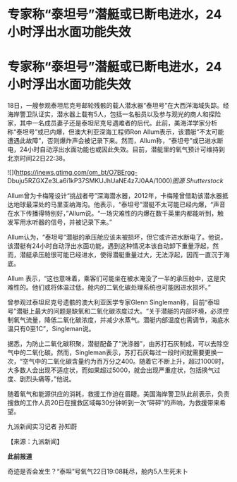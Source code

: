 # 专家称“泰坦号”潜艇或已断电进水，24小时浮出水面功能失效

# 专家称“泰坦号”潜艇或已断电进水，24小时浮出水面功能失效

18日，一艘参观泰坦尼克号邮轮残骸的载人潜水器“泰坦号”在大西洋海域失踪。经海岸警卫队证实，潜水器上载有5人，包括一名船员以及参与观光的商人和探险家，其中一名成员妻子还是泰坦尼克号遇难者的后代。此前，美海洋学家分析称“泰坦号”或已内爆，但澳大利亚深海工程师Ron
Allum表示，该潜艇“不太可能遭遇此故障”，否则爆炸声会被记录下来。然而，Allum称，“泰坦号”或已进水断电，24小时自动浮出水面功能也或因此失效。目前，潜艇里的氧气预计可维持到北京时间22日22:38。

![](https://inews.gtimg.com/om_bt/O7BErgg-
Dbuju5RZGXZe3La6i1kP37SMKUJhUaNE4z7J0AA/1000)_图源 Shutterstock_

Allum曾为卡梅隆设计“挑战者号”深海潜水器，2012年，卡梅隆曾借助该潜水器抵达地球最深处的马里亚纳海沟。他表示，“泰坦号”潜艇不太可能已经内爆，“声音在水下传播得特别好，”Allum说。“一场灾难性的内爆在数千英里内都能听到，触发军用水听器的信号，并被记录下来。”

Allum认为，“泰坦号”潜艇的承压舱应该未被损坏，但它或许进水断电了。他说，该潜艇有24小时自动浮出水面功能，遇到这种情况本该自动卸下重量浮起，然而，潜艇承压舱很可能已经进水，使得潜艇重量过大，无法浮起，因而一直沉于海底。

Allum 表示，“这也意味着，乘客们可能坐在被水淹没了一半的承压舱中，这是灾难性的。他们或将体温过低，舱内的二氧化碳处理系统也可能因进水损坏。”

曾参观过泰坦尼克号遗骸的澳大利亚医学专家Glenn
Singleman称，目前“泰坦号”潜艇上最大的问题是缺氧和二氧化碳浓度过大。“关于潜艇的内部环境，必须控制氧气流量，降低二氧化碳浓度，并减少水蒸气。潜艇内部温度也需调节，海底水温只有0至1C”，Singleman说。

据悉，为防止二氧化碳积聚，潜艇配备了“洗涤器”，由苏打石灰制成，可以去除空气中的二氧化碳。然而，Singleman表示，苏打石灰每过一段时间就需要更换一次，“空气中的二氧化碳含量约为百万分之400。随着它不断上升，超过1000时，大多数人会出现不适症状，而如果超过5000，就会出现严重症状，包括换气过度、剧烈头痛等，”他说。

随着氧气和能源供应的消耗，救援工作迫在眉睫。美国海岸警卫队此前表示，负责搜救的工作人员20日在搜救区域每30分钟听到一次“砰砰”的声响，为救援带来希望。

九派新闻实习记者 孙知蔚

【来源：九派新闻】

**此前报道**

奇迹是否会发生？“泰坦”号氧气22日19:08耗尽，舱内5人生死未卜

